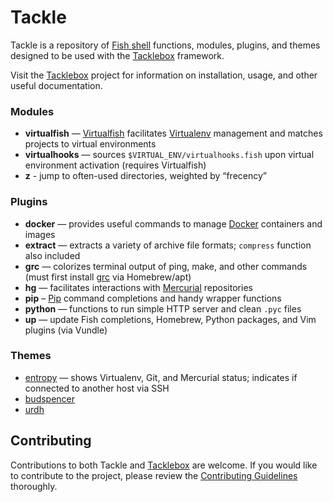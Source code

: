 # Tackle

Tackle is a repository of [Fish shell][] functions, modules, plugins, and themes designed to be used with the [Tacklebox][] framework.

Visit the [Tacklebox][] project for information on installation, usage, and other useful documentation.

### Modules

- **virtualfish** — [Virtualfish][] facilitates [Virtualenv][] management and matches projects to virtual environments
- **virtualhooks** — sources `$VIRTUAL_ENV/virtualhooks.fish` upon virtual environment activation (requires Virtualfish)
- **z** - jump to often-used directories, weighted by “frecency”

### Plugins

- **docker** — provides useful commands to manage [Docker][] containers and images
- **extract** — extracts a variety of archive file formats; `compress` function also included
- **grc** — colorizes terminal output of ping, make, and other commands (must first install [grc][] via Homebrew/apt)
- **hg** — facilitates interactions with [Mercurial][] repositories
- **pip** – [Pip][] command completions and handy wrapper functions
- **python** — functions to run simple HTTP server and clean `.pyc` files
- **up** — update Fish completions, Homebrew, Python packages, and Vim plugins (via Vundle)

### Themes

- [entropy][] — shows Virtualenv, Git, and Mercurial status; indicates if connected to another host via SSH
- [budspencer][]
- [urdh][]

## Contributing

Contributions to both Tackle and [Tacklebox][] are welcome. If you would like to contribute to the project, please review the [Contributing Guidelines][] thoroughly.

[contributing guidelines]: https://github.com/justinmayer/tackle/blob/master/Contributing.md
[docker]: http://www.docker.com/
[fish shell]: http://fishshell.com/
[grc]: http://korpus.juls.savba.sk/~garabik/software/grc.html
[Mercurial]: http://mercurial.selenic.com/
[pip]: http://pip.readthedocs.org/
[Tacklebox]: https://github.com/justinmayer/tacklebox
[virtualenv]: http://virtualenv.readthedocs.org/
[Virtualfish]: https://github.com/adambrenecki/virtualfish
[entropy]: https://github.com/justinmayer/tackle/tree/master/themes/entropy
[budspencer]: https://github.com/justinmayer/tackle/tree/master/themes/budspencer
[urdh]: https://github.com/justinmayer/tackle/tree/master/themes/urdh

